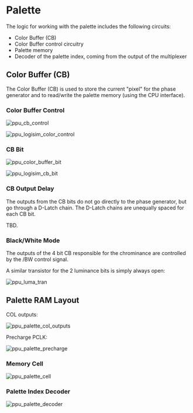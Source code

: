 # Palette

The logic for working with the palette includes the following circuits:
- Color Buffer (CB)
- Color Buffer control circuitry
- Palette memory
- Decoder of the palette index, coming from the output of the multiplexer

## Color Buffer (CB)

The Color Buffer (CB) is used to store the current "pixel" for the phase generator and to read/write the palette memory (using the CPU interface).

### Color Buffer Control

![ppu_cb_control](/BreakingNESWiki/imgstore/ppu_cb_control.jpg)

![ppu_logisim_color_control](/BreakingNESWiki/imgstore/ppu_logisim_color_control.jpg)

### CB Bit

![ppu_color_buffer_bit](/BreakingNESWiki/imgstore/ppu_color_buffer_bit.jpg)

![ppu_logisim_cb_bit](/BreakingNESWiki/imgstore/ppu_logisim_cb_bit.jpg)

### CB Output Delay

The outputs from the CB bits do not go directly to the phase generator, but go through a D-Latch chain. The D-Latch chains are unequally spaced for each CB bit.

TBD.

### Black/White Mode

The outputs of the 4 bit CB responsible for the chrominance are controlled by the /BW control signal.

A similar transistor for the 2 luminance bits is simply always open:

![ppu_luma_tran](/BreakingNESWiki/imgstore/ppu_luma_tran.jpg)

## Palette RAM Layout

COL outputs:

![ppu_palette_col_outputs](/BreakingNESWiki/imgstore/ppu_palette_col_outputs.jpg)

Precharge PCLK:

![ppu_palette_precharge](/BreakingNESWiki/imgstore/ppu_palette_precharge.jpg)

### Memory Cell

![ppu_palette_cell](/BreakingNESWiki/imgstore/ppu_palette_cell.jpg)

### Palette Index Decoder

![ppu_palette_decoder](/BreakingNESWiki/imgstore/ppu_palette_decoder.jpg)
